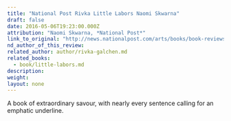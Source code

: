 ```yaml
---
title: "National Post Rivka Little Labors Naomi Skwarna"
draft: false
date: 2016-05-06T19:23:00.000Z
attribution: "Naomi Skwarna, *National Post*"
link_to_original: "http://news.nationalpost.com/arts/books/book-reviews/rivka-galchens-little-labors-is-an-unconventional-declaration-of-power-in-the-name-of-women-with-children"
nd_author_of_this_review:
related_author: author/rivka-galchen.md
related_books:
  - book/little-labors.md
description:
weight:
layout: none
---
```

A book of extraordinary savour, with nearly every sentence calling for an emphatic underline.

